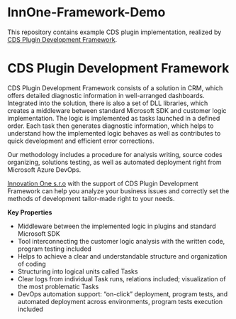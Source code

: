 # InnOne-Framework-Demo
This repository contains example CDS plugin implementation, realized by [CDS Plugin Development Framework](https://appsource.microsoft.com/en/product/dynamics-365/innovationonesro1585927428411.plugindevframework?tab=Overview). 
# CDS Plugin Development Framework
CDS Plugin Development Framework consists of a solution in CRM, which offers detailed diagnostic information in well-arranged dashboards.  Integrated into the solution, there is also a set of DLL libraries, which creates a middleware between standard Microsoft SDK and customer logic implementation. The logic is implemented as tasks launched in a defined order. Each task then generates diagnostic information, which helps to understand how the implemented logic behaves as well as contributes to quick development and efficient error corrections. 

Our methodology includes a procedure for analysis writing, source codes organizing, solutions testing, as well as automated deployment right from Microsoft Azure DevOps.

[Innovation One s.r.o](https://innone.cz/) with the support of CDS Plugin Development Framework can help you analyze your business issues and correctly set the methods of development tailor-made right to your needs. 

**Key Properties**
  - Middleware between the implemented logic in plugins and standard Microsoft SDK
  - Tool interconnecting the customer logic analysis with the written code, program testing included
  - Helps to achieve a clear and understandable structure and organization of coding
  - Structuring into logical units called Tasks
  - Clear logs from individual Task runs, relations included; visualization of the most problematic Tasks
  - DevOps automation support: “on-click” deployment, program tests, and automated deployment across environments, program tests execution included
